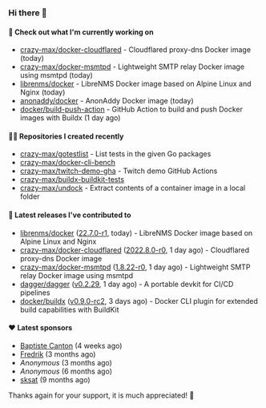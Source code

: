 ### Hi there 👋

#### 👷 Check out what I'm currently working on

- [crazy-max/docker-cloudflared](https://github.com/crazy-max/docker-cloudflared) - Cloudflared proxy-dns Docker image (today)
- [crazy-max/docker-msmtpd](https://github.com/crazy-max/docker-msmtpd) - Lightweight SMTP relay Docker image using msmtpd (today)
- [librenms/docker](https://github.com/librenms/docker) - LibreNMS Docker image based on Alpine Linux and Nginx (today)
- [anonaddy/docker](https://github.com/anonaddy/docker) - AnonAddy Docker image (today)
- [docker/build-push-action](https://github.com/docker/build-push-action) - GitHub Action to build and push Docker images with Buildx (1 day ago)

#### 👨‍💻 Repositories I created recently

- [crazy-max/gotestlist](https://github.com/crazy-max/gotestlist) - List tests in the given Go packages
- [crazy-max/docker-cli-bench](https://github.com/crazy-max/docker-cli-bench)
- [crazy-max/twitch-demo-gha](https://github.com/crazy-max/twitch-demo-gha) - Twitch demo GitHub Actions
- [crazy-max/buildx-buildkit-tests](https://github.com/crazy-max/buildx-buildkit-tests)
- [crazy-max/undock](https://github.com/crazy-max/undock) - Extract contents of a container image in a local folder

#### 🚀 Latest releases I've contributed to

- [librenms/docker](https://github.com/librenms/docker) ([22.7.0-r1](https://github.com/librenms/docker/releases/tag/22.7.0-r1), today) - LibreNMS Docker image based on Alpine Linux and Nginx
- [crazy-max/docker-cloudflared](https://github.com/crazy-max/docker-cloudflared) ([2022.8.0-r0](https://github.com/crazy-max/docker-cloudflared/releases/tag/2022.8.0-r0), 1 day ago) - Cloudflared proxy-dns Docker image
- [crazy-max/docker-msmtpd](https://github.com/crazy-max/docker-msmtpd) ([1.8.22-r0](https://github.com/crazy-max/docker-msmtpd/releases/tag/1.8.22-r0), 1 day ago) - Lightweight SMTP relay Docker image using msmtpd
- [dagger/dagger](https://github.com/dagger/dagger) ([v0.2.29](https://github.com/dagger/dagger/releases/tag/v0.2.29), 1 day ago) - A portable devkit for CI/CD pipelines
- [docker/buildx](https://github.com/docker/buildx) ([v0.9.0-rc2](https://github.com/docker/buildx/releases/tag/v0.9.0-rc2), 3 days ago) - Docker CLI plugin for extended build capabilities with BuildKit

#### ❤️ Latest sponsors
- [Baptiste Canton](https://github.com/batmac) (4 weeks ago)
- [Fredrik](https://github.com/fredrikscode) (3 months ago)
- _Anonymous_ (3 months ago)
- _Anonymous_ (6 months ago)
- [sksat](https://github.com/sksat) (9 months ago)

Thanks again for your support, it is much appreciated! 🙏
